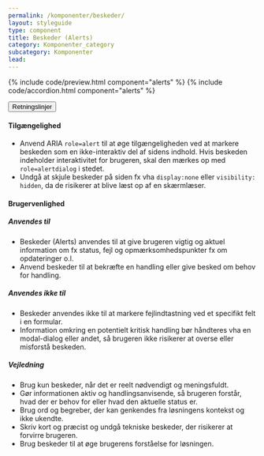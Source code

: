 ```yaml
---
permalink: /komponenter/beskeder/
layout: styleguide
type: component
title: Beskeder (Alerts)
category: Komponenter_category
subcategory: Komponenter
lead: 
---
```


{% include code/preview.html component="alerts" %}
{% include code/accordion.html component="alerts" %}
<div class="accordion-bordered">
  <button class="button-unstyled accordion-button"
      aria-expanded="true" aria-controls="alert-docs">
    Retningslinjer
  </button>
  <div id="alert-docs" aria-hidden="false" class="accordion-content">
    <article>
        <section>
            <h4>Tilgængelighed</h4>
            <ul>
                <li>Anvend ARIA <code>role=alert</code> til at øge tilgængeligheden ved at markere beskeden som en ikke-interaktiv del af sidens indhold. Hvis beskeden indeholder interaktivitet for brugeren, skal den mærkes op med <code>role=alertdialog</code> i stedet.</li>
                <li>Undgå at skjule beskeder på siden fx vha <code>display:none</code> eller <code>visibility: hidden</code>, da de risikerer at blive læst op af en skærmlæser.</li>
            </ul>
        </section>
        <section>
            <h4>Brugervenlighed</h4>
            <h5>Anvendes til</h5>
            <ul>
                <li>Beskeder (Alerts) anvendes til at give brugeren vigtig og aktuel information om fx status, fejl og opmærksomhedspunkter fx om opdateringer o.l.</li>
                <li>Anvend beskeder til at bekræfte en handling eller give besked om behov for handling.</li>
            </ul>
            <h5>Anvendes ikke til</h5>
                <ul>
                    <li>Beskeder anvendes ikke til at markere fejlindtastning ved et specifikt felt i en formular. </li>
                    <li>Information omkring en potentielt kritisk handling bør håndteres vha en modal-dialog eller andet, så brugeren ikke risikerer at overse eller misforstå beskeden.</li>
                </ul>
            <h5>Vejledning</h5>
            <ul>
                <li>Brug kun beskeder, når det er reelt nødvendigt og meningsfuldt.</li>
                <li>Gør informationen aktiv og handlingsanvisende, så brugeren forstår, hvad der er behov for eller hvad den aktuelle status er. </li>
                <li>Brug ord og begreber, der kan genkendes fra løsningens kontekst og ikke ukendte. </li>
                <li>Skriv kort og præcist og undgå tekniske beskeder, der risikerer at forvirre brugeren. </li>
                <li>Brug beskeder til at øge brugerens forståelse for løsningen. </li>
            </ul>
        </section>
    </article>
  </div>
</div>
